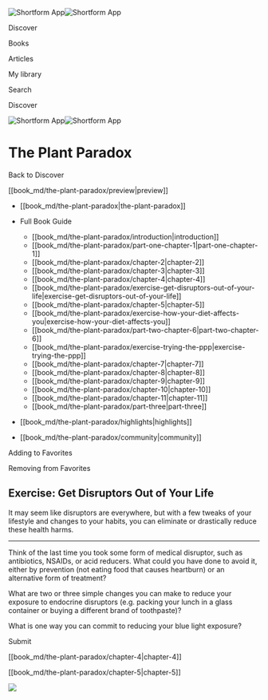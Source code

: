 ![Shortform App](/img/logo.36a2399e.svg)![Shortform App](/img/logo-dark.70c1b072.svg)

Discover

Books

Articles

My library

Search

Discover

![Shortform App](/img/logo.36a2399e.svg)![Shortform App](/img/logo-dark.70c1b072.svg)

# The Plant Paradox

Back to Discover

[[book_md/the-plant-paradox/preview|preview]]

  * [[book_md/the-plant-paradox|the-plant-paradox]]
  * Full Book Guide

    * [[book_md/the-plant-paradox/introduction|introduction]]
    * [[book_md/the-plant-paradox/part-one-chapter-1|part-one-chapter-1]]
    * [[book_md/the-plant-paradox/chapter-2|chapter-2]]
    * [[book_md/the-plant-paradox/chapter-3|chapter-3]]
    * [[book_md/the-plant-paradox/chapter-4|chapter-4]]
    * [[book_md/the-plant-paradox/exercise-get-disruptors-out-of-your-life|exercise-get-disruptors-out-of-your-life]]
    * [[book_md/the-plant-paradox/chapter-5|chapter-5]]
    * [[book_md/the-plant-paradox/exercise-how-your-diet-affects-you|exercise-how-your-diet-affects-you]]
    * [[book_md/the-plant-paradox/part-two-chapter-6|part-two-chapter-6]]
    * [[book_md/the-plant-paradox/exercise-trying-the-ppp|exercise-trying-the-ppp]]
    * [[book_md/the-plant-paradox/chapter-7|chapter-7]]
    * [[book_md/the-plant-paradox/chapter-8|chapter-8]]
    * [[book_md/the-plant-paradox/chapter-9|chapter-9]]
    * [[book_md/the-plant-paradox/chapter-10|chapter-10]]
    * [[book_md/the-plant-paradox/chapter-11|chapter-11]]
    * [[book_md/the-plant-paradox/part-three|part-three]]
  * [[book_md/the-plant-paradox/highlights|highlights]]
  * [[book_md/the-plant-paradox/community|community]]



Adding to Favorites 

Removing from Favorites 

## Exercise: Get Disruptors Out of Your Life

It may seem like disruptors are everywhere, but with a few tweaks of your lifestyle and changes to your habits, you can eliminate or drastically reduce these health harms.

* * *

Think of the last time you took some form of medical disruptor, such as antibiotics, NSAIDs, or acid reducers. What could you have done to avoid it, either by prevention (not eating food that causes heartburn) or an alternative form of treatment?

What are two or three simple changes you can make to reduce your exposure to endocrine disruptors (e.g. packing your lunch in a glass container or buying a different brand of toothpaste)?

What is one way you can commit to reducing your blue light exposure?

Submit 

[[book_md/the-plant-paradox/chapter-4|chapter-4]]

[[book_md/the-plant-paradox/chapter-5|chapter-5]]

![](https://bat.bing.com/action/0?ti=56018282&Ver=2&mid=67b6b2e5-7e74-4d7e-9cd1-a81ecb831928&sid=1711133063fa11eebdec89a8b8ae3bbc&vid=171147a063fa11eea7440fcfeb230d96&vids=0&msclkid=N&pi=0&lg=en-US&sw=800&sh=600&sc=24&nwd=1&tl=Shortform%20%7C%20Book&p=https%3A%2F%2Fwww.shortform.com%2Fapp%2Fbook%2Fthe-plant-paradox%2Fexercise-get-disruptors-out-of-your-life&r=&lt=400&evt=pageLoad&sv=1&rn=759072)
